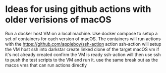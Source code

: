 # Ideas for using github actions with older verisions of macOS

Run a docker host VM on a local machine.
Use docker compose to setup a set of containers for each version of macOS.
The containers will run actions with the https://github.com/appleboy/ssh-action action
ssh-action will setup the VM host
  ssh into darkstar
  create linked clone of the target macOS vm if it's not already created
  confirm the VM is ready
ssh-action will then use ssh to push the test scripts to the VM and run it.
  use the same break out as the macos vms that can run actions directly
